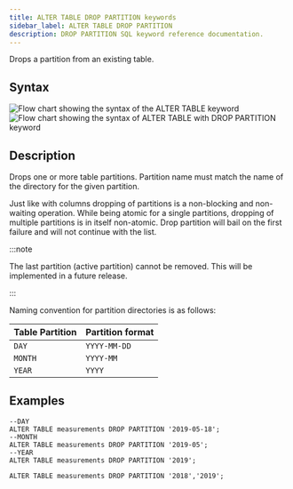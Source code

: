 ```yaml
---
title: ALTER TABLE DROP PARTITION keywords
sidebar_label: ALTER TABLE DROP PARTITION
description: DROP PARTITION SQL keyword reference documentation.
---
```


Drops a partition from an existing table.

## Syntax

![Flow chart showing the syntax of the ALTER TABLE keyword](/img/docs/diagrams/alterTable.svg)
![Flow chart showing the syntax of ALTER TABLE with DROP PARTITION keyword](/img/docs/diagrams/alterTableDropPartition.svg)

## Description

Drops one or more table partitions. Partition name must match the name of the
directory for the given partition.

Just like with columns dropping of partitions is a non-blocking and non-waiting
operation. While being atomic for a single partitions, dropping of multiple
partitions is in itself non-atomic. Drop partition will bail on the first
failure and will not continue with the list.

:::note

The last partition (active partition) cannot be removed. This will be
implemented in a future release.

:::

Naming convention for partition directories is as follows:

| Table Partition | Partition format |
| --------------- | ---------------- |
| `DAY`           | `YYYY-MM-DD`     |
| `MONTH`         | `YYYY-MM`        |
| `YEAR`          | `YYYY`           |

## Examples

```questdb-sql title="Drop a single partition"
--DAY
ALTER TABLE measurements DROP PARTITION '2019-05-18';
--MONTH
ALTER TABLE measurements DROP PARTITION '2019-05';
--YEAR
ALTER TABLE measurements DROP PARTITION '2019';
```

```questdb-sql title="Drop multiple partitions"
ALTER TABLE measurements DROP PARTITION '2018','2019';
```
